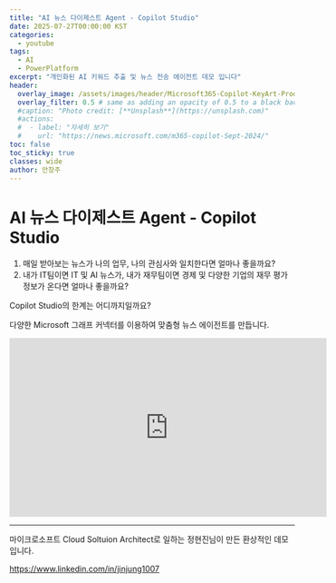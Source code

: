 ```yaml
---
title: "AI 뉴스 다이제스트 Agent - Copilot Studio"
date: 2025-07-27T00:00:00 KST
categories:
  - youtube
tags:
  - AI
  - PowerPlatform
excerpt: "개인화된 AI 키워드 추출 및 뉴스 전송 에이전트 데모 입니다"
header:
  overlay_image: /assets/images/header/Microsoft365-Copilot-KeyArt-Productivity-6K-01.png
  overlay_filter: 0.5 # same as adding an opacity of 0.5 to a black background
  #caption: "Photo credit: [**Unsplash**](https://unsplash.com)"
  #actions:
  #  - label: "자세히 보기"
  #    url: "https://news.microsoft.com/m365-copilot-Sept-2024/"
toc: false
toc_sticky: true
classes: wide
author: 안창주
---
```


# AI 뉴스 다이제스트 Agent - Copilot Studio

1) 매일 받아보는 뉴스가 나의 업무, 나의 관심사와 일치한다면 얼마나 좋을까요?
2) 내가 IT팀이면 IT 및 AI 뉴스가, 내가 재무팀이면 경제 및 다양한 기업의 재무 평가 정보가 온다면 얼마나 좋을까요?

Copilot Studio의 한계는 어디까지일까요?

다양한 Microsoft 그래프 커넥터를 이용하여 맞춤형 뉴스 에이전트를 만듭니다.

<iframe width="560" height="315" src="https://www.youtube.com/embed/T5AQsowb4nc?si=Gbww1up9vPxLAHh2" title="YouTube video player" frameborder="0" allow="accelerometer; autoplay; clipboard-write; encrypted-media; gyroscope; picture-in-picture; web-share" referrerpolicy="strict-origin-when-cross-origin" allowfullscreen></iframe>

---

마이크로소프트 Cloud Soltuion Architect로 일하는 정현진님이 만든 환상적인 데모입니다. 

https://www.linkedin.com/in/jinjung1007